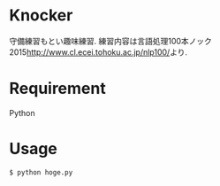 # Knocker
守備練習もとい趣味練習.
練習内容は言語処理100本ノック2015<http://www.cl.ecei.tohoku.ac.jp/nlp100/>より.

# Requirement
Python

# Usage
`$ python hoge.py`